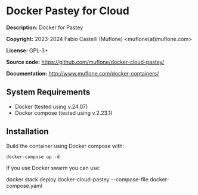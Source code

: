 Docker Pastey for Cloud
========================
**Description:** Docker for Pastey

**Copyright:** 2023-2024 Fabio Castelli (Muflone) <muflone(at)muflone.com>

**License:** GPL-3+

**Source code:** https://github.com/muflone/docker-cloud-pastey/

**Documentation:** http://www.muflone.com/docker-containers/

System Requirements
-------------------

* Docker (tested using v.24.07)
* Docker compose (tested using v.2.23.1)

Installation
------------

Build the container using Docker compose with:

    docker-compose up -d

If you use Docker swarm you can use:

   docker stack deploy docker-cloud-pastey --compose-file docker-compose.yaml

